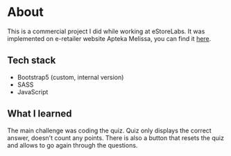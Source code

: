 # About

This is a commercial project I did while working at eStoreLabs. It was implemented on e-retailer website Apteka Melissa, you can find it [here](https://www.apteka-melissa.pl/essentiale).

## Tech stack
* Bootstrap5 (custom, internal version)
* SASS
* JavaScript

## What I learned

The main challenge was coding the quiz. Quiz only displays the correct answer, doesn't count any points.
There is also a button that resets the quiz and allows to go again through the questions.
